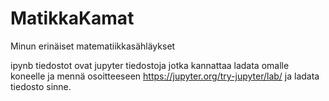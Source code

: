 # MatikkaKamat
Minun erinäiset matematiikkasähläykset 

ipynb tiedostot ovat jupyter tiedostoja jotka kannattaa ladata omalle koneelle
ja mennä osoitteeseen https://jupyter.org/try-jupyter/lab/ 
ja ladata tiedosto sinne.